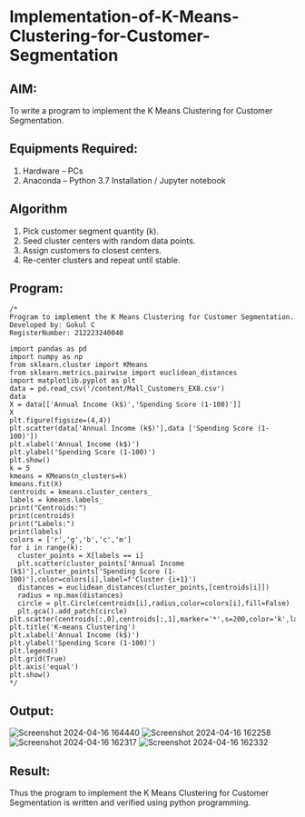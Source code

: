 # Implementation-of-K-Means-Clustering-for-Customer-Segmentation

## AIM:
To write a program to implement the K Means Clustering for Customer Segmentation.

## Equipments Required:
1. Hardware – PCs
2. Anaconda – Python 3.7 Installation / Jupyter notebook

## Algorithm
1. Pick customer segment quantity (k).
2. Seed cluster centers with random data points.
3. Assign customers to closest centers.
4. Re-center clusters and repeat until stable.

## Program:
```
/*
Program to implement the K Means Clustering for Customer Segmentation.
Developed by: Gokul C
RegisterNumber: 212223240040

import pandas as pd 
import numpy as np
from sklearn.cluster import KMeans
from sklearn.metrics.pairwise import euclidean_distances
import matplotlib.pyplot as plt
data = pd.read_csv('/content/Mall_Customers_EX8.csv')
data
X = data[['Annual Income (k$)','Spending Score (1-100)']]
X
plt.figure(figsize=(4,4))
plt.scatter(data['Annual Income (k$)'],data ['Spending Score (1-100)'])
plt.xlabel('Annual Income (k$)')
plt.ylabel('Spending Score (1-100)')
plt.show()
k = 5
kmeans = KMeans(n_clusters=k)
kmeans.fit(X)
centroids = kmeans.cluster_centers_
labels = kmeans.labels_
print("Centroids:")
print(centroids)
print("Labels:")
print(labels)
colors = ['r','g','b','c','m']
for i in range(k):
  cluster_points = X[labels == i]
  plt.scatter(cluster_points['Annual Income (k$)'],cluster_points['Spending Score (1-100)'],color=colors[i],label=f'Cluster {i+1}')
  distances = euclidean_distances(cluster_points,[centroids[i]])
  radius = np.max(distances)
  circle = plt.Circle(centroids[i],radius,color=colors[i],fill=False)
  plt.gca().add_patch(circle)
plt.scatter(centroids[:,0],centroids[:,1],marker='*',s=200,color='k',label='Centroids')
plt.title('K-means Clustering')
plt.xlabel('Annual Income (k$)')
plt.ylabel('Spending Score (1-100)')
plt.legend()
plt.grid(True)
plt.axis('equal')
plt.show()
*/
```

## Output:
![Screenshot 2024-04-16 164440](https://github.com/Gokul1410/Implementation-of-K-Means-Clustering-for-Customer-Segmentation/assets/153058321/167ae9cc-26bd-41bf-bb1f-456fd0b66754)
![Screenshot 2024-04-16 162258](https://github.com/Gokul1410/Implementation-of-K-Means-Clustering-for-Customer-Segmentation/assets/153058321/563e6e01-809f-4393-94ce-3238e437c1dd)
![Screenshot 2024-04-16 162317](https://github.com/Gokul1410/Implementation-of-K-Means-Clustering-for-Customer-Segmentation/assets/153058321/002b6c02-38c7-4a01-8146-9ec1c9b54625)
![Screenshot 2024-04-16 162332](https://github.com/Gokul1410/Implementation-of-K-Means-Clustering-for-Customer-Segmentation/assets/153058321/79376681-9abf-4947-a9a9-2ab67e132ecc)


## Result:
Thus the program to implement the K Means Clustering for Customer Segmentation is written and verified using python programming.
